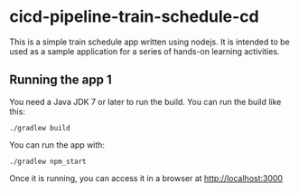 # cicd-pipeline-train-schedule-cd

This is a simple train schedule app written using nodejs. It is intended to be used as a sample application for a series of hands-on learning activities.

## Running the app 1

You need a Java JDK 7 or later to run the build. You can run the build like this:

    ./gradlew build

You can run the app with:

    ./gradlew npm_start

Once it is running, you can access it in a browser at [http://localhost:3000](http://localhost:3000)
